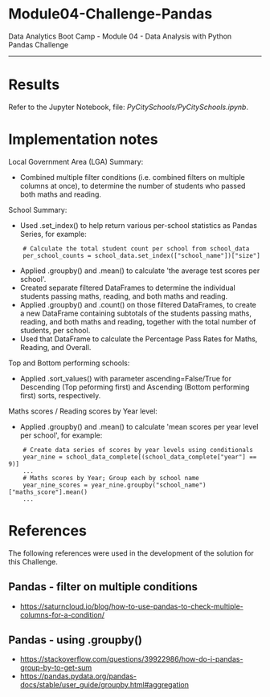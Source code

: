 # Module04-Challenge-Pandas
Data Analytics Boot Camp - Module 04 - Data Analysis with Python \
Pandas Challenge

---

# Results

Refer to the Jupyter Notebook, file: *PyCitySchools/PyCitySchools.ipynb*.

# Implementation notes

Local Government Area (LGA) Summary:
- Combined multiple filter conditions (i.e. combined filters on multiple columns at once), to determine the number of students who passed both maths and reading.

School Summary:
- Used .set_index() to help return various per-school statistics as Pandas Series, for example:
```
    # Calculate the total student count per school from school_data
    per_school_counts = school_data.set_index(["school_name"])["size"]
```
- Applied .groupby() and .mean() to calculate 'the average test scores per school'.
- Created separate filtered DataFrames to determine the individual students passing maths, reading, and both maths and reading.
- Applied .groupby() and .count() on those filtered DataFrames, to create a new DataFrame containing subtotals of the students passing maths, reading, and both maths and reading, together with the total number of students, per school.
- Used that DataFrame to calculate the Percentage Pass Rates for Maths, Reading, and Overall.

Top and Bottom performing schools:
- Applied .sort_values() with parameter ascending=False/True for Descending (Top peforming first) and Ascending (Bottom performing first) sorts, respectively.

Maths scores / Reading scores by Year level:
- Applied .groupby() and .mean() to calculate 'mean scores per year level per school', for example:
```
    # Create data series of scores by year levels using conditionals
    year_nine = school_data_complete[(school_data_complete["year"] == 9)]
    ...
    # Maths scores by Year; Group each by school name
    year_nine_scores = year_nine.groupby("school_name")["maths_score"].mean()
    ...
```

# References

The following references were used in the development of the solution for this Challenge.

## Pandas - filter on multiple conditions
- https://saturncloud.io/blog/how-to-use-pandas-to-check-multiple-columns-for-a-condition/

## Pandas - using .groupby()
- https://stackoverflow.com/questions/39922986/how-do-i-pandas-group-by-to-get-sum
- https://pandas.pydata.org/pandas-docs/stable/user_guide/groupby.html#aggregation
